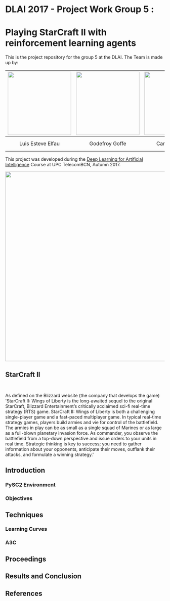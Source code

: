 # DLAI 2017 - Project Work Group 5 :
# Playing StarCraft II with reinforcement learning agents 
This is the project repository for the group 5 at the DLAI. The Team is made up by:

| <img src="https://github.com/telecombcn-dl/2017-dlcv-team4/blob/master/Images/Luis.jpg" width="200"   alt="" /> | <img src="https://github.com/telecombcn-dl/2017-dlcv-team4/blob/master/Images/Luis.jpg" width="200"  alt="" /> | <img src="https://github.com/telecombcn-dl/2017-dlcv-team4/blob/master/Images/Luis.jpg" width="200"  alt="" /> | <img src="https://github.com/telecombcn-dl/2017-dlcv-team4/blob/master/Images/Luis.jpg" width="200"  alt="" /> |
| :---: | :---: | :---: | :---: |
| Luis Esteve Elfau | Godefroy Goffe | Carlos Roig Marí | Alejandro Suárez Hernández |

This project was developed during the [Deep Learning for Artificial Intelligence](https://telecombcn-dl.github.io/2017-dlai/) Course at UPC TelecomBCN, Autumn 2017.

<img src="https://github.com/telecombcn-dl/2017-dlcv-team4/blob/master/Images/UPC_ETSETB.jpg" width="600"  alt="" />

## StarCraft II
<p align="center">
<img src="blob/master/images/img-sc2-logo--large.png"  alt="" />
</p>

<p><img src="https://assets-cdn.github.com/images/icons/emoji/octocat.png" alt="" /></p>

As defined on the Blizzard website (the company that develops the game) 'StarCraft II: Wings of Liberty is the long-awaited sequel to the original StarCraft, Blizzard Entertainment’s critically acclaimed sci-fi real-time strategy (RTS) game. StarCraft II: Wings of Liberty is both a challenging single-player game and a fast-paced multiplayer game.
In typical real-time strategy games, players build armies and vie for control of the battlefield. The armies in play can be as small as a single squad of Marines or as large as a full-blown planetary invasion force. As commander, you observe the battlefield from a top-down perspective and issue orders to your units in real time. Strategic thinking is key to success; you need to gather information about your opponents, anticipate their moves, outflank their attacks, and formulate a winning strategy.'

## Introduction

### PySC2 Environment

### Objectives

## Techniques

### Learning Curves

### A3C

## Proceedings

## Results and Conclusion

## References
